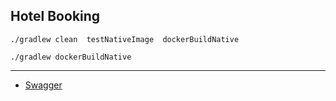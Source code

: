 ## Hotel Booking


```
./gradlew clean  testNativeImage  dockerBuildNative
```

```
./gradlew dockerBuildNative
```
---

- [Swagger](http://localhost:8080/swagger-ui/index.html)



